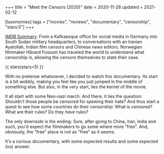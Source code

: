 +++
title = "Meet the Censors (2020)"
date = 2020-11-28
updated = 2021-02-12

[taxonomies]
tags = ["movies", "reviews", "documentary", "censorship", "stars:5"]
+++

[IMDB Summary](https://www.imdb.com/title/tt12782812/):
From a Kafkaesque office for social media in Germany into South Sudan military
headquarters, to conversations with an Iranian Ayatollah, Indian film censors
and Chinese news editors. Norwegian filmmaker Håvard Fossum has traveled the
world to understand what censorship is, allowing the censors themselves to
state their case.

<!-- more -->

{{ stars(stars=5) }}

With no pretense whatsoever, I decided to watch this documentary. Its start is
a bit wobbly, making you feel like you just jumped in the middle of something
else. But also, in the very start, lies the kernel of the movie.

It all start with some Neo-nazi march. And there, it lies the question:
Shouldn't those people be censored for spewing their hate? And thus start a
quest to see how some countries do their censorship: What is censored? What are
their rules? Do they *have* rules?

The only downside is the ending: Sure, after going to China, Iran, India and
such, you'd expect the filmmakers to go some where more "free". And, obviously,
the "free" place is not as "free" as it seems.

It's a curious documentary, with some expected results and some expected (no)
answer.
